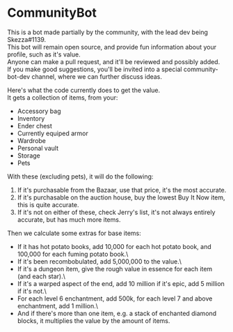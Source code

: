 # CommunityBot

This is a bot made partially by the community, with the lead dev being Skezza#1139.\
This bot will remain open source, and provide fun information about your profile, such as it's value.\
Anyone can make a pull request, and it'll be reviewed and possibly added.\
If you make good suggestions, you'll be invited into a special community-bot-dev channel, where we can further discuss ideas.

Here's what the code currently does to get the value.\
It gets a collection of items, from your:
- Accessory bag
- Inventory
- Ender chest
- Currently equiped armor
- Wardrobe
- Personal vault
- Storage
- Pets

With these (excluding pets), it will do the following:
1. If it's purchasable from the Bazaar, use that price, it's the most accurate.
2. If it's purchasable on the auction house, buy the lowest Buy It Now item, this is quite accurate.
3. If it's not on either of these, check Jerry's list, it's not always entirely accurate, but has much more items.

Then we calculate some extras for base items:
- If it has hot potato books, add 10,000 for each hot potato book, and 100,000 for each fuming potato book.\
- If it's been recombobulated, add 5,000,000 to the value.\
- If it's a dungeon item, give the rough value in essence for each item (and each star).\
- If it's a warped aspect of the end, add 10 million if it's epic, add 5 million if it's not.\
- For each level 6 enchantment, add 500k, for each level 7 and above enchantment, add 1 million.\
- And if there's more than one item, e.g. a stack of enchanted diamond blocks, it multiplies the value by the amount of items.
